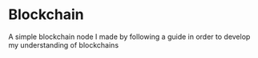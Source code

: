 # Blockchain
A simple blockchain node I made by following a guide in order to develop my understanding of blockchains
